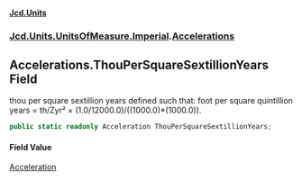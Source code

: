 #### [Jcd.Units](index.md 'index')

### [Jcd.Units.UnitsOfMeasure.Imperial](Jcd.Units.UnitsOfMeasure.Imperial.md 'Jcd.Units.UnitsOfMeasure.Imperial').[Accelerations](Accelerations.md 'Jcd.Units.UnitsOfMeasure.Imperial.Accelerations')

## Accelerations.ThouPerSquareSextillionYears Field

thou per square sextillion years defined such that: foot per square quintillion years = th/Zyr² ×
(1.0/12000.0)/((1000.0)*(1000.0)).

```csharp
public static readonly Acceleration ThouPerSquareSextillionYears;
```

#### Field Value

[Acceleration](Acceleration.md 'Jcd.Units.UnitTypes.Acceleration')